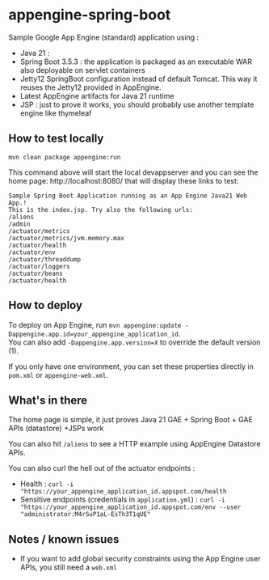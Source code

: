 # appengine-spring-boot

Sample Google App Engine (standard) application using :

 * Java 21 : 
 * Spring Boot 3.5.3 : the application is packaged as an executable WAR also deployable on servlet containers
 * Jetty12 SpringBoot configuration instead of default Tomcat. This way it reuses the Jetty12 provided in AppEngine.
 * Latest AppEngine artifacts for Java 21 runtime
 * JSP : just to prove it works, you should probably use another template engine like thymeleaf

## How to test locally

 ```
mvn clean package appengine:run
```

This command above will start the local devappserver and you can see the home page: http://localhost:8080/ that will display these links to test:

```
Sample Spring Boot Application running as an App Engine Java21 Web App.!
This is the index.jsp. Try also the following urls:
/aliens
/admin
/actuator/metrics
/actuator/metrics/jvm.memory.max
/actuator/health
/actuator/env
/actuator/threaddump
/actuator/loggers
/actuator/beans
/actuator/health
```

## How to deploy

To deploy on App Engine, run `mvn appengine:update -Dappengine.app.id=your_appengine_application_id`.  
You can also add `-Dappengine.app.version=X` to override the default version (1).

If you only have one environment, you can set these properties directly in `pom.xml` or `appengine-web.xml`.

## What's in there

The home page is simple, it just proves Java 21 GAE + Spring Boot + GAE APIs (datastore) +JSPs work 

You can also hit `/aliens` to see a  HTTP  example using AppEngine Datastore APIs.

You can also curl the hell out of the actuator endpoints :

 * Health : `curl -i "https://your_appengine_application_id.appspot.com/health`
 * Sensitive endpoints (credentials in `application.yml`) : `curl -i "https://your_appengine_application_id.appspot.com/env --user "administrator:M4rSuP1aL-EsTh3T1qUE"` 

## Notes / known issues

 * If you want to  add global security constraints using the App Engine user APIs, you still need a `web.xml`
